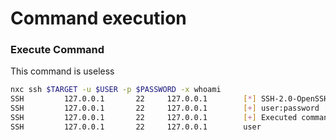 # Command execution

### Execute Command

This command is useless

```bash
nxc ssh $TARGET -u $USER -p $PASSWORD -x whoami
SSH         127.0.0.1       22     127.0.0.1        [*] SSH-2.0-OpenSSH_8.2p1 Debian-4
SSH         127.0.0.1       22     127.0.0.1        [+] user:password 
SSH         127.0.0.1       22     127.0.0.1        [+] Executed command
SSH         127.0.0.1       22     127.0.0.1        user 
```
